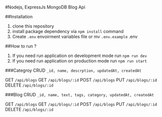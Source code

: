 #Nodejs, ExpressJs MongoDB Blog Api

##Installation
1. clone this repository
2. install package dependency via `npm install` command
3. Create `.env` envoirment variables file or mv `.env.example` .env

##How to run ?

1. If you need run application on development mode run `npm run dev`
2. If you need run application on production mode run `npm run start`


###Categroy CRUD
`_id, name, descrption, updatedAt, createdAt`

GET `/api/blogs`
GET `/api/blogs/:id`
POST `/api/blogs`
PUT `/api/blogs/:id`
DELETE `/api/blogs/:id`


###Blog CRUD
`_id, name, text, tags, category, updatedAt, createdAt`

GET `/api/blogs`
GET `/api/blogs/:id`
POST `/api/blogs`
PUT `/api/blogs/:id`
DELETE `/api/blogs/:id`
